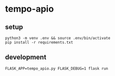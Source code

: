 # tempo-apio

## setup

```shell
python3 -m venv .env && source .env/bin/activate
pip install -r requirements.txt
```

## development

```shell
FLASK_APP=tempo_apio.py FLASK_DEBUG=1 flask run
```
